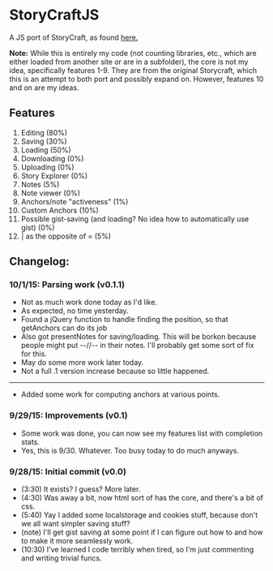 # StoryCraftJS
A JS port of StoryCraft, as found
[here.](https://www.reddit.com/r/writing/comments/3mhd3s/storycraft_a_simple_story_writing_software_ive/)

**Note:** While this is entirely my code (not counting libraries, etc., which are either loaded from another site
or are in a subfolder), 
the core is not my idea, specifically features 1-9. They are from the original Storycraft, which this is an attempt to
both port and possibly expand on.
However, features 10 and on are my ideas.

## Features

1. Editing (80%)
2. Saving (30%)
3. Loading (50%)
4. Downloading (0%)
5. Uploading (0%)
6. Story Explorer (0%)
7. Notes (5%)
8. Note viewer (0%)
9. Anchors/note "activeness" (1%)
10. Custom Anchors (10%)
11. Possible gist-saving (and loading? No idea how to automatically use gist) (0%)
12. | as the opposite of = (5%)

## Changelog:

### 10/1/15: Parsing work (v0.1.1)
- Not as much work done today as I'd like.
- As expected, no time yesterday.
- Found a jQuery function to handle finding the position, so that getAnchors can do its job
- Also got presentNotes for saving/loading. This will be borkon because people might put --//-- in their notes. I'll
probably get some sort of fix for this.
- May do some more work later today.
- Not a full .1 version increase because so little happened.
- --
- Added some work for computing anchors at various points.

### 9/29/15: Improvements (v0.1)
- Some work was done, you can now see my features list with completion stats.
- Yes, this is 9/30. Whatever. Too busy today to do much anyways.

### 9/28/15: Initial commit (v0.0)

- (3:30) It exists? I guess? More later.
- (4:30) Was away a bit, now html sort of has the core, and there's a bit of css.
- (5:40) Yay I added some localstorage and cookies stuff, because don't we all want simpler saving stuff?
- (note) I'll get gist saving at some point if I can figure out how to and how to make it more seamlessly work.
- (10:30) I've learned I code terribly when tired, so I'm just commenting and writing trivial funcs.
